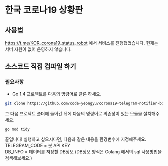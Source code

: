 # 한국 코로나19 상황판
## 사용법
<https://t.me/KOR_corona19_status_robot> 에서 서비스를 진행했었습니다. 
현재는 서버 자원이 없어 운영하지 않습니다.

## 소스코드 직접 컴파일 하기
### 필요사항
- Go 1.4
프로젝트를 다음의 명령어로 클론 하세요.
```bash
git clone https://github.com/code-yeongyu/corona19-telegram-notifier-bot
```

그 다음 프로젝트 폴더에 들어간 뒤에 다음의 명령어로 의존성이 있는 모듈을 설치해주세요.
```bash
go mod tidy
```

끝입니다! 실행하고 싶으시다면, 다음과 같은 내용을 환경변수에 지정해주세요.
TELEGRAM_CODE = 봇 API KEY  
DB_INFO = 데이터를 저장할 DB정보 (DB정보 양식은 Golang 에서의 sql 사용방법을 검색해보세요.)
